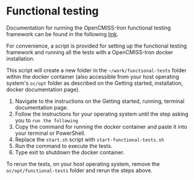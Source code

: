 Functional testing
==================

Documentation for running the OpenCMISS-Iron functional testing framework can be found in the following [link](https://github.com/OpenCMISS/functional_test_framework).

For convenience, a script is provided for setting up the functional testing framework and running all the tests with a OpenCMISS-Iron docker installation.

This script will create a new folder in the `~/work/functional-tests` folder within the docker container (also accessible from your host operating system's `oc/opt` folder as described on the Getting started, installation, docker documentation page).

1. Navigate to the instructions on the Getting started, running, terminal documentation page.
2. Follow the instructions for your operating system until the step asking you to `run the following`
3. Copy the command for running the docker container and paste it into your terminal or PowerShell.
4. Replace the `start.sh` script with `start-functional-tests.sh`
5. Run the command to execute the tests.
5. Type exit to shutdown the docker container.

To rerun the tests, on your host operating system, remove the `oc/opt/functional-tests` folder and rerun the steps above.


